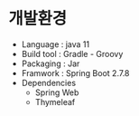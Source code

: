 # 개발환경
- Language : java 11
- Build tool : Gradle - Groovy
- Packaging : Jar
- Framwork : Spring Boot 2.7.8
- Dependencies
  - Spring Web
  - Thymeleaf